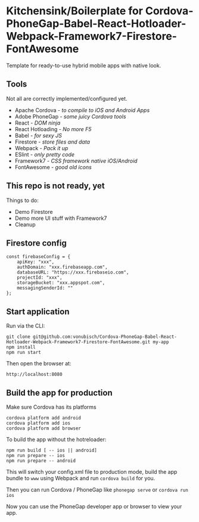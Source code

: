 # Kitchensink/Boilerplate for Cordova-PhoneGap-Babel-React-Hotloader-Webpack-Framework7-Firestore-FontAwesome
Template for ready-to-use hybrid mobile apps with native look.

## Tools
Not all are correctly implemented/configured yet.
- Apache Cordova - *to compile to iOS and Android Apps*
- Adobe PhoneGap - *some juicy Cordova tools*
- React - *DOM ninja*
- React Hotloading - *No more F5*
- Babel - *for sexy JS*
- Firestore - *store files and data*
- Webpack - *Pack it up*
- ESlint - *only pretty code*
- Framework7 - *CSS framework native iOS/Android*
- FontAwesome - *good old icons*

## This repo is not ready, yet
Things to do:
- Demo Firestore
- Demo more UI stuff with Framework7
- Cleanup

## Firestore config
    const firebaseConfig = {
        apiKey: "xxx",
        authDomain: "xxx.firebaseapp.com",
        databaseURL: "https://xxx.firebaseio.com",
        projectId: "xxx",
        storageBucket: "xxx.appspot.com",
        messagingSenderId: ""
    };

## Start application
Run via the CLI:
```
git clone git@github.com:vonubisch/Cordova-PhoneGap-Babel-React-Hotloader-Webpack-Framework7-Firestore-FontAwesome.git my-app
npm install
npm run start
```
Then open the browser at:
```
http://localhost:8080
```

## Build the app for production
Make sure Cordova has its platforms
```
cordova platform add android
cordova platform add ios
cordova platform add browser
```
To build the app without the hotreloader:
```
npm run build [ -- ios || android]
npm run prepare -- ios
npm run prepare -- android
```
This will switch your config.xml file to production mode, build the app bundle to `www` using Webpack and run `cordova build` for you.

Then you can run Cordova / PhoneGap like `phonegap serve` or `cordova run ios`

Now you can use the PhoneGap developer app or browser to view your app.
